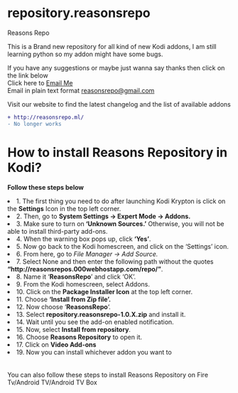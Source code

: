 # repository.reasonsrepo
Reasons Repo

This is a Brand new repository for all kind of new Kodi addons,
I am still learning python so my addon might have some bugs.

If you have any suggestions or maybe just wanna say thanks then click on the link below
<br>
Click here to <a href="mailto:reasonsrepo@gmail.com">Email Me</a>
<br>
Email in plain text format
reasonsrepo@gmail.com

Visit our website to find the latest changelog and the list of available addons
```diff
+ http://reasonsrepo.ml/
- No longer works
```

# How to install Reasons Repository in Kodi?
<b>Follow these steps below</b>
<li>1. The first thing you need to do after launching Kodi Krypton is click on the <strong>Settings</strong> Icon in the top left corner.</li>
<li>2. Then, go to <strong>System Settings -&gt; Expert Mode -&gt; Addons.</strong></li>
<li>3. Make sure to turn on<strong> ‘Unknown Sources.’</strong> Otherwise, you will not be able to install third-party add-ons.</li>
<li>4. When the warning box pops up, click <strong>‘Yes’</strong>.</li>
<li>5. Now go back to the Kodi homescreen, and click on the ‘Settings’ icon.</li>
<li>6. From here, go to<em> File Manager -&gt; Add Source.</em></li>
<li>7. Select None and then enter the following path without the quotes <strong>“http://reasonsrepos.000webhostapp.com/repo/”</strong>.</li>
<li>8. Name it ‘<strong>ReasonsRepo</strong>’ and click ‘OK’.</li>
<li>9. From the Kodi homescreen, select Addons.</li>
<li>10. Click on the <strong>Package Installer Icon</strong> at the top left corner.</li>
<li>11. Choose <strong>‘Install from Zip file’.</strong></li>
<li>12. Now choose &#8216;<strong>ReasonsRepo</strong>&#8216;.</li>
<li>13. Select <strong>repository.reasonsrepo-1.0.X.zip</strong> and install it.</li>
<li>14. Wait until you see the add-on enabled notification.</li>
<li>15. Now, select <strong>Install from repository</strong>.</li>
<li>16. Choose <strong>Reasons Repository</strong> to open it.</li>
<li>17. Click on <strong>Video Add-ons</strong></li>
<li>19. Now you can install whichever addon you want to</li>
<br><br>
You can also follow these steps to install Reasons Repository on Fire Tv/Android TV/Android TV Box